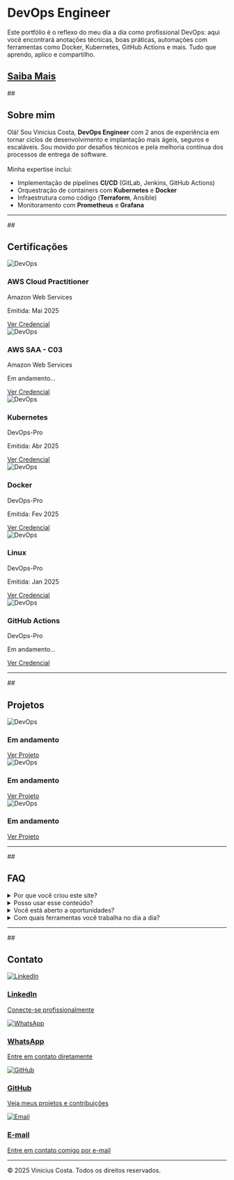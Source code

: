 <h1>DevOps Engineer</h1>

  Este portfólio é o reflexo do meu dia a dia como profissional DevOps: aqui você encontrará 
  anotações técnicas, boas práticas, automações com ferramentas como Docker, Kubernetes, GitHub Actions e mais. 
  Tudo que aprendo, aplico e compartilho.

<a class="bnt-hero" href="http://127.0.0.1:8000/#contato">Saiba Mais</a>
---

<!-- About Section -->
##<h2>Sobre mim</h2>

Olá! Sou Vinicius Costa, <strong>DevOps Engineer</strong> com 2 anos de experiência em tornar ciclos de desenvolvimento e implantação mais ágeis, seguros e escaláveis. Sou movido por desafios técnicos e pela melhoria contínua dos processos de entrega de software.<br><br>
Minha expertise inclui:
<ul>
<li>Implementação de pipelines <strong>CI/CD</strong> (GitLab, Jenkins, GitHub Actions)</li>
<li>Orquestração de containers com <strong>Kubernetes</strong> e <strong>Docker</strong></li>
<li>Infraestrutura como código (<strong>Terraform</strong>, Ansible)</li>
<li>Monitoramento com <strong>Prometheus</strong> e <strong>Grafana</strong></li>
</ul>

---

<!-- Certifications Section -->
##<h2>Certificações</h2>

<!-- Certification cards grid -->
<div class="cert-grid">

<!-- Repeated card is intentional, as requested -->
<div class="card">
  <img class="img_devops" src="assets/clud-practitioner.svg" alt="DevOps">
  <h3>AWS Cloud Practitioner</h3>
  <p>Amazon Web Services</p>
  <p>Emitida: Mai 2025</p>
  <a class="creden" href="https://www.credly.com/badges/05583c87-adf7-4888-93f5-f28229c29078/linked_in_profile">Ver Credencial</a>
</div>

<div class="card">
  <img class="img_devops" src="assets/solutions-architect.svg" alt="DevOps">
  <h3>AWS SAA - C03</h3>
  <p>Amazon Web Services</p>
  <p>Em andamento...</p>
  <a class="creden" href="https://google.com">Ver Credencial</a>
</div>

<div class="card">
  <img class="img_devops" src="assets/kubernetes.svg" alt="DevOps">
  <h3>Kubernetes</h3>
  <p>DevOps-Pro</p>
  <p>Emitida: Abr 2025</p>
  <a class="creden" href="https://certificado.devopspro.com.br/certificado?code=7d248654-51eb-493a-a75d-a2eb581cb4a2">Ver Credencial</a>
</div>

<div class="card">
  <img class="img_devops" src="assets/docker.svg" alt="DevOps">
  <h3>Docker</h3>
  <p>DevOps-Pro</p>
  <p>Emitida: Fev 2025</p>
  <a class="creden" href="https://certificado.devopspro.com.br/certificado?code=6cd6ad91-1ec6-4421-b390-2d6a0046678e">Ver Credencial</a>
</div>

<div class="card">
  <img class="img_devops" src="assets/Linux.svg" alt="DevOps">
  <h3>Linux</h3>
  <p>DevOps-Pro</p>
  <p>Emitida: Jan 2025</p>
  <a class="creden" href="https://certificado.devopspro.com.br/certificado?code=ab5e20b1-a3c7-4397-b2f2-4250058c9eb8">Ver Credencial</a>
</div>

<div class="card">
  <img class="img_devops" src="assets/github-actions.svg" alt="DevOps">
  <h3>GitHub Actions</h3>
  <p>DevOps-Pro</p>
  <p>Em andamento...</p>
  <a class="creden" href="https://vinnycloud.com.br">Ver Credencial</a>
</div>

</div>

---

<!-- Projects Section -->
##<h2>Projetos</h2>

<!-- Project cards container -->
<div class="cont-card">

<div class="card-project">
  <img class="img_devops" src="assets/undraw_cancel_7zdh.svg" alt="DevOps">
  <h3>Em andamento</h3>
  <a class="creden" href="https://vinnycloud.com.br">Ver Projeto</a>
</div>

<div class="card-project">
  <img class="img_devops" src="assets/undraw_cancel_7zdh.svg" alt="DevOps">
  <h3>Em andamento</h3>
  <a class="creden" href="https://vinnycloud.com.br">Ver Projeto</a>
</div>

<div class="card-project">
  <img class="img_devops" src="assets/undraw_cancel_7zdh.svg" alt="DevOps">
  <h3>Em andamento</h3>
  <a class="creden" href="https://vinnycloud.com.br">Ver Projeto</a>
</div>

</div>

---

<!-- FAQ Section -->
##<h2>FAQ</h2>

<!-- FAQ list using details/summary -->
<details class="details">
  <summary>Por que você criou este site?</summary>
  <br>
  Para documentar meu aprendizado em DevOps, organizar minhas anotações e compartilhar conhecimento com outros profissionais da área.
  <br><br>
</details>

<details>
  <summary>Posso usar esse conteúdo?</summary>
  <br>
  Sim! Todo o conteúdo é aberto. Sinta-se à vontade para estudar, compartilhar ou até sugerir melhorias.
  <br><br>
</details>

<!-- Duplicates are kept as instructed -->
<details>
  <summary>Você está aberto a oportunidades?</summary>
  <br>
  Sim! Estou sempre aberto a novos desafios profissionais na área de DevOps e Cloud. Entre em contato pelos canais no final da página.
  <br><br>
</details>

<details>
  <summary>Com quais ferramentas você trabalha no dia a dia?</summary>
  <br>
  Costumo utilizar Docker, Kubernetes, Terraform, GitHub Actions, além de ferramentas de monitoramento como Prometheus e Grafana.
  <br><br>
</details>

---

<!-- Contact Section -->
##<h2>Contato</h2>

<!-- Contact cards section -->
<div class="contact-cards">

  <!-- LinkedIn -->
  <a href="https://www.linkedin.com/in/solutions-architec/" class="contact-card" target="_blank" rel="noopener noreferrer">
    <div class="card-icon">
      <img src="assets/linkedin-icon.svg" alt="LinkedIn">
    </div>
    <div class="card-content">
      <h3>LinkedIn</h3>
      <p>Conecte-se profissionalmente</p>
    </div>
  </a>

  <!-- WhatsApp -->
  <a href="https://wa.me/5519999708720" class="contact-card" target="_blank" rel="noopener noreferrer">
    <div class="card-icon">
      <img src="assets/whatsapp-icon.svg" alt="WhatsApp">
    </div>
    <div class="card-content">
      <h3>WhatsApp</h3>
      <p>Entre em contato diretamente</p>
    </div>
  </a>

  <!-- GitHub -->
  <a href="https://github.com/vinicius3516" class="contact-card" target="_blank" rel="noopener noreferrer">
    <div class="card-icon">
      <img src="assets/github-icon.svg" alt="GitHub">
    </div>
    <div class="card-content">
      <h3>GitHub</h3>
      <p>Veja meus projetos e contribuições</p>
    </div>
  </a>

  <!-- Email -->
  <a href="mailto:costavinicius692@.com?subject=Contato%20via%20Portfolio" class="contact-card" target="_blank" rel="noopener noreferrer">
    <div class="card-icon">
      <img src="assets/gmail.svg" alt="Email">
    </div>
    <div class="card-content">
      <h3>E-mail</h3>
      <p>Entre em contato comigo por e-mail</p>
    </div>
  </a>

</div>

---

<!-- Footer -->
<p class="footer">© 2025 Vinicius Costa. Todos os direitos reservados.</p>

